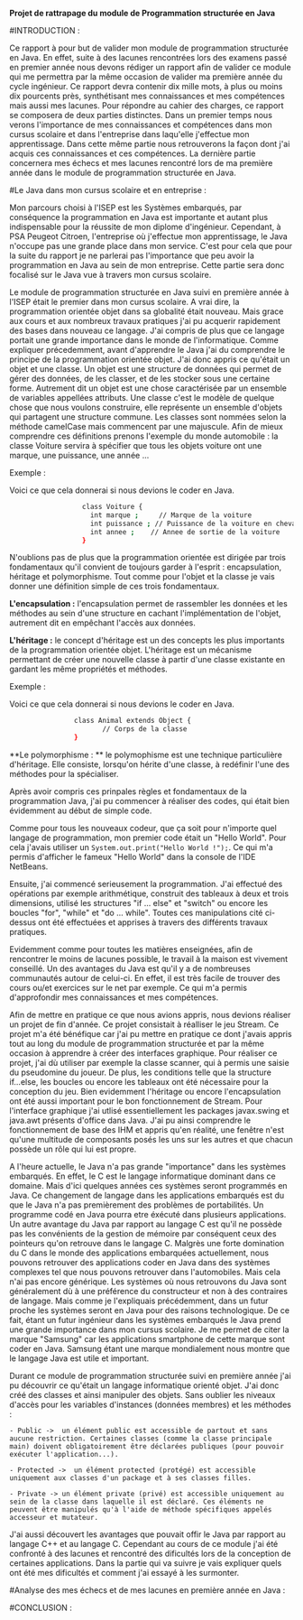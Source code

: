 **Projet de rattrapage du module de Programmation structurée en Java**


#INTRODUCTION :

Ce rapport à pour but de valider mon module de programmation structurée en Java. En effet, suite à des lacunes rencontrées lors des examens passé en premier année nous devons rédiger un rapport afin de valider ce module qui me permettra par la même occasion de valider ma première année du cycle ingénieur.
Ce rapport devra contenir dix mille mots, à plus ou moins dix pourcents près, synthétisant mes connaissances et mes compétences mais aussi mes lacunes. Pour répondre au cahier des charges, ce rapport se composera de deux parties distinctes. 
Dans un premier temps nous verons l'importance de mes connaissances et compétences dans mon cursus scolaire et dans 
l'entreprise dans laqu'elle j'effectue mon apprentissage. Dans cette même partie nous retrouverons la façon dont j'ai acquis ces connaissances et ces compétences. La dernière partie concernera mes échecs et mes lacunes rencontré lors de ma première année dans le module de programmation structurée en Java.



#Le Java dans mon cursus scolaire et en entreprise :

Mon parcours choisi à l'ISEP est les Systèmes embarqués, par conséquence la programmation en Java est importante et autant plus indispensable pour la réussite de mon diplome d'ingénieur. Cependant, à PSA Peugeot Citroen, l'entreprise où j'effectue mon apprentissage, le Java n'occupe pas une grande place dans mon service. C'est pour cela que pour la suite du rapport je ne parlerai pas l'importance que peu avoir la programmation en Java au sein de mon entreprise. Cette partie sera donc focalisé sur le Java vue à travers mon cursus scolaire. 

Le module de programmation structurée en Java suivi en première année à l'ISEP était le premier dans mon cursus scolaire. A vrai dire, la programmation orientée objet dans sa globalité était nouveau. Mais grace aux cours et aux nombreux travaux pratiques j'ai pu acquerir rapidement des bases dans nouveau ce langage. J'ai compris de plus que ce langage portait une grande importance dans le monde de l'informatique. 
Comme expliquer précedemment, avant d'apprendre le Java j'ai du comprendre le principe de la programmation orientée objet. J'ai donc appris ce qu'était un objet et une classe. Un objet est une structure de données qui permet de gérer des données, de les classer, et de les stocker sous une certaine forme. Autrement dit un objet est une chose caractérisée par un ensemble de variables appellées attributs. Une classe c'est le modèle de quelque chose que nous voulons construire, elle représente un ensemble d'objets qui partagent une structure commune. Les classes sont nommées selon la méthode camelCase mais commencent par une majuscule.
Afin de mieux comprendre ces définitions prenons l'exemple du monde automobile :
    la classe Voiture servira à spécifier que tous les objets voiture ont une marque, une puissance, une année ...
    
Exemple : 

Voici ce que cela donnerai si nous devions le coder en Java.
```sh
                  class Voiture {
                    int marque ;     // Marque de la voiture 
                    int puissance ; // Puissance de la voiture en chevaux
                    int annee ;    // Annee de sortie de la voiture
                  }          
```
      
N'oublions pas de plus que la programmation orientée est dirigée par trois fondamentaux qu'il convient de toujours garder à l'esprit : encapsulation, héritage et polymorphisme. Tout comme pour l'objet et la classe je vais donner une définition simple de ces trois fondamentaux. 

**L'encapsulation :** l'encapsulation permet de rassembler les données et les méthodes au sein d'une structure en cachant l'implémentation de l'objet, autrement dit en empêchant l'accès aux données. 

**L'héritage :** le concept d'héritage est un des concepts les plus importants de la programmation orientée objet. L'héritage est un mécanisme permettant de créer une nouvelle classe à partir d'une classe existante en gardant les même propriétés et méthodes.

Exemple : 

Voici ce que cela donnerai si nous devions le coder en Java.
```sh 
                class Animal extends Object {
	                   // Corps de la classe 
                }
``` 

**Le polymorphisme : ** le polymophisme est une technique particulière d'héritage. Elle consiste, lorsqu'on hérite d'une classe, à redéfinir l'une des méthodes pour la spécialiser.


Après avoir compris ces prinpales règles et fondamentaux de la programmation Java, j'ai pu commencer à réaliser des codes, qui était bien évidemment au début de simple code. 

Comme pour tous les nouveaux codeur, que ça soit pour n'importe quel langage de programmation, mon premier code était un "Hello World". Pour cela j'avais utiliser un ``System.out.print("Hello World !");``. Ce qui m'a permis d'afficher le fameux "Hello World" dans la console de l'IDE NetBeans. 

Ensuite, j'ai commencé serieusement la programmation. J'ai effectué des opérations par exemple arithmétique, construit des tableaux à deux et trois dimensions, utilisé les structures "if ... else" et "switch" ou encore les boucles "for", "while" et "do ... while".
Toutes ces manipulations cité ci-dessus ont été effectuées et apprises à travers des différents travaux pratiques.

Evidemment comme pour toutes les matières enseignées, afin de rencontrer le moins de lacunes possible, le travail à la maison est vivement conseillé. Un des avantages du Java est qu'il y a de nombreuses communautés autour de celui-ci. En effet, il est très facile de trouver des cours ou/et exercices sur le net par exemple. Ce qui m'a permis d'approfondir mes connaissances et mes compétences. 

Afin de mettre en pratique ce que nous avions appris, nous devions réaliser un projet de fin d'année. Ce projet consistait à réalliser le jeu Stream. Ce projet m'a été bénéfique car j'ai pu mettre en pratique ce dont j'avais appris tout au long du module de programmation structurée et par la même occasion à apprendre à créer des interfaces graphique. Pour réaliser ce projet, j'ai dù utiliser par exemple la classe scanner, qui à permis une saisie du pseudomine du joueur. De plus, les conditions telle que la structure if...else, les boucles ou encore les tableaux ont été nécessaire pour la conception du jeu. Bien evidemment l'héritage ou encore l'encapsulation ont été aussi important pour le bon fonctionnement de Stream.
Pour l'interface graphique j'ai utlisé essentiellement les packages javax.swing et java.awt présents d'office dans Java. J'ai pu ainsi comprendre le fonctionnement de base des IHM et appris qu'en réalité, une fenêtre n'est qu'une multitude de composants posés les uns sur les autres et que chacun possède un rôle qui lui est propre.

A l'heure actuelle, le Java n'a pas grande "importance" dans les systèmes embarqués. En effet, le C est le langage informatique dominant dans ce domaine. Mais d'ici quelques années ces systèmes seront programmés en Java. Ce changement de langage dans les applications embarqués est du que le Java n'a pas premièrement des problèmes de portabilités. Un programme codé en Java pourra etre éxécuté dans plusieurs applications. Un autre avantage du Java par rapport au langage C est qu'il ne possède pas les convénients de la gestion de mémoire par conséquent ceux des pointeurs qu'on retrouve dans le langage C. Malgrès une forte domination du C dans le monde des applications embarquées actuellement, nous pouvons retrouver des applications coder en Java dans des systèmes complexes tel que nous pouvons retrouver dans l'automobiles. Mais cela n'ai pas encore générique. Les systèmes où nous retrouvons du Java sont généralement dù à une préférence du constructeur et non à des contraires de langage. Mais comme je l'expliquais précédemment, dans un futur proche les systèmes seront en Java pour des raisons technologique. 
De ce fait, étant un futur ingénieur dans les systèmes embarqués le Java prend une grande importance dans mon cursus scolaire.
Je me permet de citer la marque "Samsung" car les applications smartphone de cette marque sont coder en Java. Samsung étant une marque mondialement nous montre que le langage Java est utile et important.

Durant ce module de programmation structurée suivi en première année j'ai pu découvrir ce qu'était un langage informatique orienté objet. J'ai donc créé des classes et ainsi manipuler des objets. Sans oublier les niveaux d'accès pour les variables d'instances (données membres) et les méthodes : 

	- Public ->  un élément public est accessible de partout et sans aucune restriction. Certaines classes (comme la classe principale main) doivent obligatoirement être déclarées publiques (pour pouvoir exécuter l'application...).
	
	- Protected ->  un élément protected (protégé) est accessible uniquement aux classes d'un package et à ses classes filles.
	
	- Private -> un élément private (privé) est accessible uniquement au sein de la classe dans laquelle il est déclaré. Ces éléments ne peuvent être manipulés qu'à l'aide de méthode spécifiques appelés accesseur et mutateur.
	
J'ai aussi découvert les avantages que pouvait offir le Java par rapport au langage C++ et au langage C. 
Cependant au cours de ce module j'ai été confronté à des lacunes et rencontré des dificultés lors de la conception de certaines applications. Dans la partie qui va suivre je vais expliquer quels ont été mes dificultés et comment j'ai essayé à les surmonter.


#Analyse des mes échecs et de mes lacunes en première année en Java :



#CONCLUSION :

